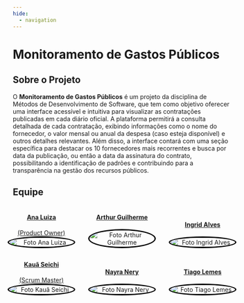 ```yaml
---
hide:
  - navigation
---
```


<style>
  img {
    border: 3px solid black;
    border-radius: 50%;
    width: 150px;
    height: 50%;
  }

  .role {
    font-size: 14px;
    margin-top: 1px;
  }

  .team-member {
    text-align: center;
  }
</style>

# Monitoramento de Gastos Públicos

## Sobre o Projeto

O **Monitoramento de Gastos Públicos** é um projeto da disciplina de Métodos de Desenvolvimento de Software, que tem como objetivo oferecer uma interface acessível e intuitiva para visualizar as contratações publicadas em cada diário oficial. A plataforma permitirá a consulta detalhada de cada contratação, exibindo informações como o nome do fornecedor, o valor mensal ou anual da despesa (caso esteja disponível) e outros detalhes relevantes. Além disso, a interface contará com uma seção específica para destacar os 10 fornecedores mais recorrentes e busca por data da publicação, ou então a data da assinatura do contrato, possibilitando a identificação de padrões e contribuindo para a transparência na gestão dos recursos públicos.


## Equipe

<div style="display: flex; flex-direction: column; align-items: center; gap: 10px;">
    <div style="display: flex; align-items: end; justify-content: center; gap: 30px;">
        <div class="team-member">
            <a href="https://github.com/Ana-Luiza-SC">
                <h4>Ana Luiza</h4>
                <div class="role">(Product Owner)</div>
                <img src="https://github.com/Ana-Luiza-SC.png" alt="Foto Ana Luiza"/>
            </a>
        </div>
        <div class="team-member">
            <a href="https://github.com/ArthurGuilher62">
                <h4>Arthur Guilherme</h4>
                <img src="https://github.com/ArthurGuilher62.png" alt="Foto Arthur Guilherme"/>
            </a>
        </div>
        <div class="team-member">
            <a href="https://github.com/alvesingrid">
                <h4>Ingrid Alves</h4>
                <img src="https://github.com/alvesingrid.png" alt="Foto Ingrid Alves"/>
            </a>
        </div>
    </div>
    <div style="display: flex; align-items: end; justify-content: center; gap: 30px;">
        <div class="team-member">
            <a href="https://github.com/Neoprot">
                <h4>Kauã Seichi</h4>
                <div class="role">(Scrum Master)</div>
                <img src="https://github.com/Neoprot.png" alt="Foto Kauã Seichi"/>
            </a>
        </div>
        <div class="team-member">
            <a href="https://github.com/NayraNery127">
                <h4>Nayra Nery</h4>
                <img src="https://github.com/NayraNery127.png" alt="Foto Nayra Nery"/>
            </a>
        </div>
        <div class="team-member">
            <a href="https://github.com/TiagoTeixeira-2005">
                <h4>Tiago Lemes</h4>
                <img src="https://github.com/TiagoTeixeira-2005.png" alt="Foto Tiago Lemes"/>
            </a>
        </div>
    </div>
</div>
